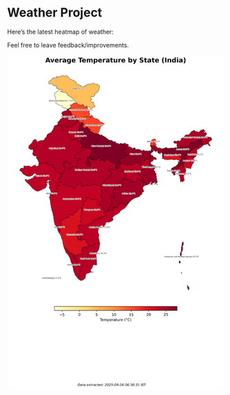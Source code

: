 # Weather Project

Here’s the latest heatmap of weather:

Feel free to leave feedback/improvements.

![India Heatmap](docs/assets/india_heatmap.png?v=D5E5B1)
